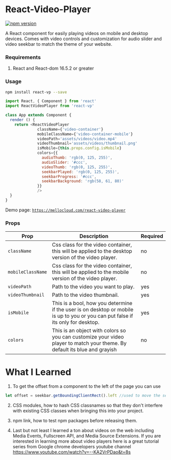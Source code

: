 # React-Video-Player 

[![npm version](https://badge.fury.io/js/react-vp.svg)](//npmjs.com/package/react-vp)

A React component for easily playing videos on mobile and desktop devices. Comes with video controls and customization for audio slider and video seekbar to match the theme of your website.

### Requirements
1. React and React-dom 16.5.2 or greater

### Usage

```bash
npm install react-vp --save
```

```js
import React, { Component } from 'react'
import ReactVideoPlayer from 'react-vp'

class App extends Component {
  render () {
    return <ReactVideoPlayer 
              className={'video-container'}
              mobileClassName={'video-container-mobile'}
              videoPath='assets/videos/video.mp4'
              videoThumbnail='assets/videos/thumbnail.png'
              isMobile={this.props.config.isMobile}
              colors={{
                audioThumb: 'rgb(0, 125, 255)',
                audioSlider: '#ccc',
                videoThumb: 'rgb(0, 125, 255)',
                seekbarPlayed: 'rgb(0, 125, 255)',
                seekbarProgress: '#ccc',
                seekbarBackground: 'rgb(58, 61, 80)'
              }}
              />
  }
}
```
Demo page: [`https://mellocloud.com/react-video-player`](https://mellocloud.com/react-video-player)

### Props

Prop | Description | Required
---- | ----------- | -------
`className` | Css class for the video container, this will be applied to the desktop version of the video player. | no
`mobileClassName` | Css class for the video container, this will be applied to the mobile version of the video player. | no
`videoPath` | Path to the video you want to play. | yes
`videoThumbnail` | Path to the video thumbnail. | yes
`isMobile` | This is a bool, how you determine if the user is on desktop or mobile is up to you or you can put false if its only for desktop. | yes
`colors` | This is an object with colors so you can customize your video player to match your theme. By default its blue and grayish | no

# What I Learned

1. To get the offset from a component to the left of the page you can use

```js
let offset = seekbar.getBoundingClientRect().left //used to move the seekbar thumb.
```

2. CSS modules, how to hash CSS classnames so that they don't interfere with existing CSS classes when bringing this into your project.

3. npm link, how to test npm packages before releasing them.

4. Last but not least I learned a ton about videos on the web including Media Events, Fullscreen API, and Media Source Extensions. If you are interested in learning more about video players here is a great tutorial series from Google chrome developers youtube channel https://www.youtube.com/watch?v=--KA2VrPDao&t=8s
